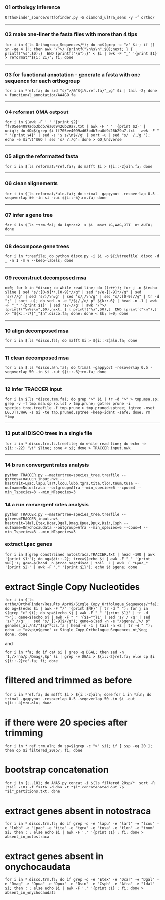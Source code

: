 
### 01 orthology inference
```OrthoFinder_source/orthofinder.py -S diamond_ultra_sens -y -f ortho/```

---

### 02 make one-liner the fasta files with more than 4 tips
```for i in $(ls Orthogroup_Sequences/*); do n=$(grep -c ">" $i); if [[ $n -ge 4 ]]; then awk '/^>/ {printf("\n%s\n",$0);next; } { printf("%s",$0);}  END {printf("\n");}' < $i | awk -F "_" '{print $1}' > reformat/"${i: 21}"; fi; done```

---

### 03 for functional annotation - generate a fasta with one sequence for each orthogroup 
```for i in *ref.fa; do sed "s/^>/&"${i%.ref.fa}"_/g" $i | tail -2; done > functional_annotation/AA4GO.fa```

---

### 04 reformat OMA outpout
```for i in $(awk -F '_' '{print $2}' ff705ee4099ad63bdb7ea0d9426b29a7.txt | awk -F " " '{print $2}' | uniq); do GO=$(grep $i ff705ee4099ad63bdb7ea0d9426b29a7.txt | awk -F " " '{print $4}' | sed -z '$ s/\n$//g' | sort -u | sed "s/  /,/g "); echo -e $i"\t"$GO | sed 's/ /,/g'; done > GO_Universe```

---

### 05 align the reformatted fasta
```for i in $(ls reformat/*ref.fa); do mafft $i > ${i::-2}aln.fa; done```

---

### 06 clean alignements
```for i in $(ls reformat/*aln.fa); do trimal -gappyout -resoverlap 0.5 -seqoverlap 50 -in $i -out ${i::-6}trm.fa; done```

---

### 07 infer a gene tree
```for i in $(ls *trm.fa); do iqtree2 -s $i -mset LG,WAG,JTT -nt AUTO; done```

---

### 08 decompose gene trees
```for i in *treefile; do python disco.py -i $i -o ${i%treefile}.disco -d _ -n 1 -m 6 --keep-labels; done```

---

### 09 reconstruct decomposed msa
```n=0; for k in *disco; do while read line; do ((n++)); for j in $(echo $line | sed "s/:[0-9]*\.[0-9]*//g" | sed "s/e-[0-9]*//g" | sed 's/(//g' | sed 's/)/\n/g' | sed 's/,/\n/g' | sed "s/:[0-9]//g" | tr -d ";" | sort -u); do sed -n -e "/$j/,/>/ p" ${k::-6} | head -n -1 | awk -F "_" '{print $1}' | sed 's/-//g' | awk '/^>/ {printf("\n%s\n",$0);next; } { printf("%s",$0);}  END {printf("\n");}' >> "${k::-17}"_"$n".disco.fa; done; done < $k; n=0; done```

---

### 10 align decomposed msa
```for i in $(ls *disco.fa); do mafft $i > ${i::-2}aln.fa; done```

---

### 11 clean decomposed msa
```for i in $(ls *disco.aln.fa); do trimal -gappyout -resoverlap 0.5 -seqoverlap 50 -in $i -out ${i::-6}trm.fa; done```

---

### 12 infer TRACCER input
```for i in $(ls *disco.trm.fa); do grep ">" $i | tr -d ">" > tmp.msa.sp; grep -v -f tmp.msa.sp sp.lst > tmp.prune; gotree prune -i species_tree.treefile -f tmp.prune > tmp.pruned.sptree; iqtree -mset LG,JTT,WAG -s $i -te tmp.pruned.sptree -keep-ident -safe; done; rm *tmp```

---

### 13 put all DISCO trees in a single file 
```for i in *.disco.trm.fa.treefile; do while read line; do echo -e ${i::-22} "\t" $line; done < $i; done > TRACCER_input.nwk```

---

### 14 b run convergent rates analysis
```python TRACCER.py --mastertree=species_tree.treefile --gtrees=TRACCER_input.nwk --hastrait=Lpac,lapu,lart,lcou,lubb,tgra,tita,tlon,tnum,tusa --outname=Notostraca --outgroup=Afra --min_species=6 --cpus=4 --min_Tspecies=3 --min_NTspecies=3```

### 14 a run convergent rates analysis
```python TRACCER.py --mastertree=species_tree.treefile --gtrees=TRACCER_input.nwk --hastrait=ldal,Etex,Dcar,Dgal,Dmag,Dpua,Dpux,Dsin,Csph --outname=Onychocaudata --outgroup=Afra --min_species=6 --cpus=4 --min_Tspecies=3 --min_NTspecies=3```

### extract Lpac genes 
```for i in $(grep constrained notostraca.TRACCER.txt | head -100 | awk '{print $1}'); do og=${i::-2}; tree=$(echo $i | awk -F "_" '{print $NF}'); gene=$(head -n $tree $og*disco | tail -1 | awk -F "Lpac_" '{print $2}' | awk -F "." '{print $1}'); echo $i $gene; done```














# extract Single Copy Nucleotides
```for i in $(ls ortho/OrthoFinder/Results_Apr09/Single_Copy_Orthologue_Sequences/*fa); do og=$(echo $i | awk -F "/" '{print $NF}' | tr -d " "); for j in $(grep ">" $i); do sp=$(echo $j | awk -F "_" '{print $1}' | tr -d ">"); gene=$(echo $j | awk -F "_" '{$1=""}1' | sed 's/ /_/g' | sed 's/^_//g' |  sed "s/_[1-9]$//g"); gene=$(sed -n -e "/$gene/,/>/ p" genomes_all/nt/"$sp"*cds.fa | head -n -1 | tail -n +2 | tr -d " "); echo -e ">$sp\n$gene" >> Single_Copy_Orthologue_Sequences_nt/$og; done; done```

and

```for i in *fa; do if cat $i | grep -q DGAL; then sed -n '1,/>rna/p;/Dmag/,$p' $i | grep -v DGAL > ${i::-2}ref.fa; else cp $i ${i::-2}ref.fa; fi; done```

# filtered and trimmed as before
```for i in *ref.fa; do mafft $i > ${i::-2}aln; done```
```for i in *aln; do trimal -gappyout -resoverlap 0.5 -seqoverlap 50 -in $i -out ${i::-3}trm.aln; done```

# if there were 20 species after trimming
```for i in *.ref.trm.aln; do sp=$(grep -c ">" $i); if [ $sp -eq 20 ]; then cp $i filtered_20sp/; fi; done```

# bootstrap concatenation
```for i in {1..10}; do AMAS.py concat -i $(ls filtered_20sp/* |sort -R |tail -10) -f fasta -d dna -t "$i"_concatenated.out -p "$i"_partitions.txt; done```

















# extract genes absent in notostraca
```for i in *.disco.trm.fa; do if grep -q -e "lapu" -e "lart" -e "lcou" -e "lubb" -e "Lpac" -e "tita" -e "tgra" -e "tusa" -e "tlon" -e "tnum" $i; then : ; else echo $i | awk -F '.' '{print $1}'; fi; done > absent_in_notostraca```

# extract genes absent in onychocaudata
```for i in *.disco.trm.fa; do if grep -q -e "Etex" -e "Dcar" -e "Dgal" -e "Dmag" -e "Dpua" -e "Dpux" -e "Dsin" -e "Csph" -e "Afra" -e "ldal" $i; then : ; else echo $i | awk -F '.' '{print $1}'; fi; done > absent_in_onychocaudata```














